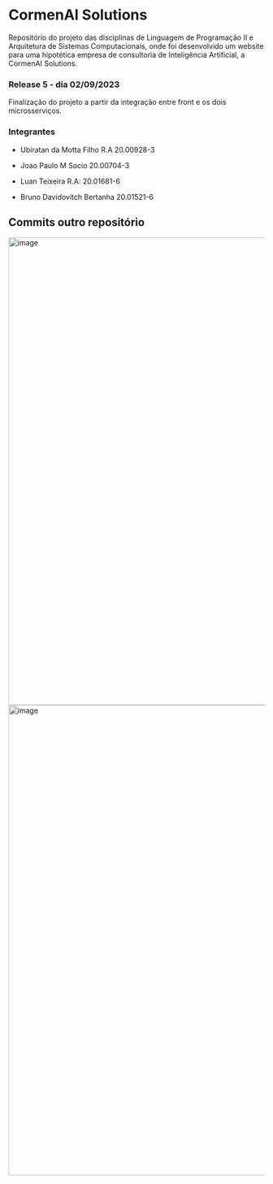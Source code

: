 # CormenAI Solutions

Repositório do projeto das disciplinas de Linguagem de Programação II e Arquitetura de Sistemas Computacionais, onde foi desenvolvido um website para uma hipotética empresa de consultoria de Inteligência Artificial, a CormenAI Solutions.

### Release 5 - dia 02/09/2023

Finalização do projeto a partir da integração entre front e os dois microsserviços.

### Integrantes

- Ubiratan da Motta Filho R.A 20.00928-3

- Joao Paulo M Socio 20.00704-3

- Luan Teixeira R.A: 20.01681-6

- Bruno Davidovitch Bertanha 20.01521-6

## Commits outro repositório
<img width="921" alt="image" src="https://github.com/ubiratanfilho/cormen-ai-solutions/assets/71028890/15490785-5461-4207-a93c-09142c3fa48e">
<img width="926" alt="image" src="https://github.com/ubiratanfilho/cormen-ai-solutions/assets/71028890/4c03a0af-c42d-45c7-abbe-ff9807fd55f0">


